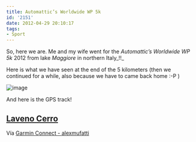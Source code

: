 ```yaml
---
title: Automattic’s Worldwide WP 5k
id: '2151'
date: 2012-04-29 20:10:17
tags:
- Sport
---
```


So, here we are. Me and my wife went for the _Automattic’s Worldwide WP 5k_ 2012 from lake _Maggiore_ in northern Italy_!!_

Here is what we have seen at the end of the 5 kilometers (then we continued for a while, also because we have to came back home :-P )

![image](/images/2021/08/img_02491.jpg)

And here is the GPS track!

## [Laveno Cerro](http://connect.garmin.com/activity/172503706)

Vía [Garmin Connect - alexmufatti](http://connect.garmin.com/explore?owner=alexmufatti)